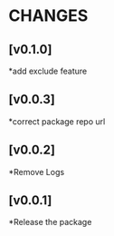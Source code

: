 # CHANGES

## [v0.1.0]

*add exclude feature

## [v0.0.3]

*correct package repo url

## [v0.0.2]

*Remove Logs

## [v0.0.1]

*Release the package
